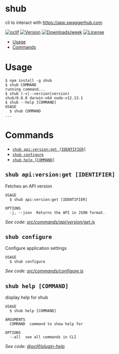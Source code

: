 shub
==========

cli to interact with https://app.swaggerhub.com

[![oclif](https://img.shields.io/badge/cli-oclif-brightgreen.svg)](https://oclif.io)
[![Version](https://img.shields.io/npm/v/swaggerhub.svg)](https://npmjs.org/package/swaggerhub)
[![Downloads/week](https://img.shields.io/npm/dw/swaggerhub.svg)](https://npmjs.org/package/swaggerhub)
[![License](https://img.shields.io/npm/l/swaggerhub.svg)](https://github.com/SmartBear/swaggerhub-cmd/blob/master/package.json)

<!-- toc -->
* [Usage](#usage)
* [Commands](#commands)
<!-- tocstop -->
# Usage
<!-- usage -->
```sh-session
$ npm install -g shub
$ shub COMMAND
running command...
$ shub (-v|--version|version)
shub/0.0.0 darwin-x64 node-v12.13.1
$ shub --help [COMMAND]
USAGE
  $ shub COMMAND
...
```
<!-- usagestop -->
# Commands
<!-- commands -->
* [`shub api:version:get [IDENTIFIER]`](#shub-apiversionget-identifier)
* [`shub configure`](#shub-configure)
* [`shub help [COMMAND]`](#shub-help-command)

## `shub api:version:get [IDENTIFIER]`

Fetches an API version

```
USAGE
  $ shub api:version:get [IDENTIFIER]

OPTIONS
  -j, --json  Returns the API in JSON format.
```

_See code: [src/commands/api/version/get.js](https://github.com/SmartBear/swaggerhub-cmd/blob/v0.0.0/src/commands/api/version/get.js)_

## `shub configure`

Configure application settings

```
USAGE
  $ shub configure
```

_See code: [src/commands/configure.js](https://github.com/SmartBear/swaggerhub-cmd/blob/v0.0.0/src/commands/configure.js)_

## `shub help [COMMAND]`

display help for shub

```
USAGE
  $ shub help [COMMAND]

ARGUMENTS
  COMMAND  command to show help for

OPTIONS
  --all  see all commands in CLI
```

_See code: [@oclif/plugin-help](https://github.com/oclif/plugin-help/blob/v2.2.3/src/commands/help.ts)_
<!-- commandsstop -->
